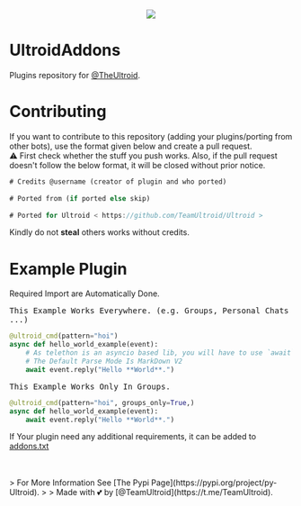 # <p align="center"><a href="https://github.com/BLUE-DEVIL1134/IronEye"><img src="https://github-readme-stats.vercel.app/api/pin?username=TeamUltroid&show_icons=true&theme=dracula&hide_border=true&repo=UltroidAddons"></a></p>
<p align="center">

# UltroidAddons
Plugins repository for [@TheUltroid](https://github.com/TeamUltroid/Ultroid).


# Contributing
If you want to contribute to this repository (adding your plugins/porting from other bots), use the format given below and create a pull request.   
⚠️ First check whether the stuff you push works. Also, if the pull request doesn't follow the below format, it will be closed without prior notice.

```dart
# Credits @username (creator of plugin and who ported)   
   
# Ported from (if ported else skip)   
   
# Ported for Ultroid < https://github.com/TeamUltroid/Ultroid >   
```
   
Kindly do not **steal** others works without credits.<br>

# Example Plugin
   Required Import are Automatically Done.

<kbd>This Example Works Everywhere. (e.g. Groups, Personal Chats ...)</kbd>
```python
@ultroid_cmd(pattern="hoi")
async def hello_world_example(event):
    # As telethon is an asyncio based lib, you will have to use `await`.
    # The Default Parse Mode Is MarkDown V2
    await event.reply("Hello **World**.")
```

<kbd>This Example Works Only In Groups.</kbd>
```python
@ultroid_cmd(pattern="hoi", groups_only=True,)
async def hello_world_example(event):
    await event.reply("Hello **World**.")
```

If Your plugin need any additional requirements, it can be added to <a href="https://github.com/TeamUltroid/UltroidAddons/blob/main/addons.txt">addons.txt</a><br><br>

<br>
> For More Information See [The Pypi Page](https://pypi.org/project/py-Ultroid).
> 
> Made with 💕 by [@TeamUltroid](https://t.me/TeamUltroid).
